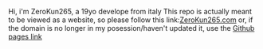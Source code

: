 Hi, i'm ZeroKun265, a 19yo develope from italy
This repo is actually meant to be viewed as a website, so please follow this link:[ZeroKun265.com](https://zerokun265.com) or, if the domain is no longer in my posession/haven't updated it, use the [Github pages link](zerokun265.github.io/ZeroKun265)